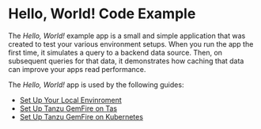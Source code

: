 <!-- Copyright (C) 2019-Present Pivotal Software, Inc. All rights reserved.

This program and the accompanying materials are made available under the terms of the under the Apache License, Version
2.0 (the "License”); you may not use this file except in compliance with the License. You may obtain a copy of the
License at

http://www.apache.org/licenses/LICENSE-2.0

Unless required by applicable law or agreed to in writing, software distributed under the License is distributed on an
"AS IS" BASIS, WITHOUT WARRANTIES OR CONDITIONS OF ANY KIND, either express or implied. See the License for the specific
language governing permissions and limitations under the License. -->
 
# Hello, World! Code Example

The *Hello, World!* example app is a small and simple application that was created to test your various environment setups. When you run the app the first time, it simulates a query to a backend data source.  Then, on subsequent queries for that data, it demonstrates how caching that data can improve your apps read performance.

The *Hello, World!* app is used by the following guides:

- [Set Up Your Local Envinroment](https://tanzugemfire.dev/spring-boot-for-apache-geode/getting-started/set-up-local-env-sbdg/)
- [Set Up Tanzu GemFire on Tas](https://tanzugemfire.dev/spring-boot-for-apache-geode/getting-started/set-up-tgf4vms-on-tas-sbdg/)
- [Set Up Tanzu GemFire on Kubernetes](https://tanzugemfire.dev/spring-boot-for-apache-geode/getting-started/set-up-tgf4k8s-on-tas-sbdg/)